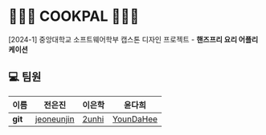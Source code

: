 #  👩🏻‍🍳 COOKPAL 👨🏻‍🍳

[2024-1] 중앙대학교 소프트웨어학부 캡스톤 디자인 프로젝트 - **핸즈프리 요리 어플리케이션**

## 💻 팀원

| 이름    | 전은진                                        | 이은학                            | 윤다희                           |
| ------- | --------------------------------------------- | --------------------------------- | ------------------------------- |
| **git** | [jeoneunjin](https://github.com/jeoneunjin) | [2unhi](https://github.com/2unhi) | [YounDaHee](https://github.com/YounDaHee)   |
